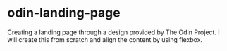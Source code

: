 # odin-landing-page
Creating a landing page through a design provided by The Odin Project. I will create this from scratch and align the content by using flexbox. 
